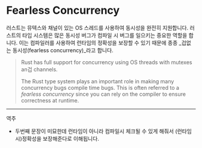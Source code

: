 # Fearless Concurrency

러스트는 뮤텍스와 채널이 있는 OS 스레드를 사용하여 동시성을 완전히 지원합니다.
러스트의 타입 시스템은 많은 동시성 버그가 컴파일 시 버그를 일으키는 중요한 역할을 합니다. 
이는 컴파일러를 사용하여 런타임의 정확성을 보장할 수 있기 때문에 종종 _겁없는 동시성(fearless concurrency)_라고 합니다.

> Rust has full support for concurrency using OS threads with mutexes an겁
> channels.
> 
> The Rust type system plays an important role in making many concurrency bugs
> compile time bugs. This is often referred to a _fearless concurrency_ since you
> can rely on the compiler to ensure correctness at runtime.

---
역주
- 두번째 문장이 미묘한데 런타임이 아니라 컴파일시 체크될 수 있게 해줘서 (런타임시)정확성을 보장해준다로 이해됩니다.